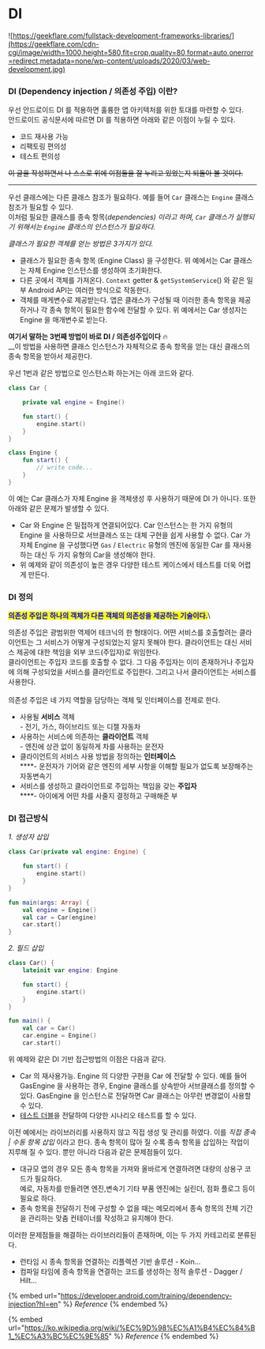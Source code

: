 # DI

![https://geekflare.com/fullstack-development-frameworks-libraries/](https://geekflare.com/cdn-cgi/image/width=1000,height=580,fit=crop,quality=80,format=auto,onerror=redirect,metadata=none/wp-content/uploads/2020/03/web-development.jpg)



### DI (Dependency injection / 의존성 주입) 이란?

우선 안드로이드 DI 를 적용하면 훌륭한 앱 아키텍처를 위한 토대를 마련할 수 있다.\
안드로이드 공식문서에 따르면 DI 를 적용하면 아래와 같은 이점이 누릴 수 있다.

* 코드 재사용 가능
* 리팩토링 편의성
* 테스트 편의성

~~이 글을 작성하면서 나 스스로 위에 이점들을 잘 누리고 있었는지 되돌아 볼 것이다.~~

****

우선 클래스에는 다른 클래스 참조가 필요하다. 예를 들어 `Car` 클래스는 `Engine` 클래스 참조가 필요할 수 있다.\
이처럼 필요한 클래스를 종속 항목(_dependencies) 이라고 하며, `Car` 클래스가 실행되기 위해서는 `Engine` 클래스의 인스턴스가 필요하다._

_클래스가 필요한 객체를 얻는 방법은 3가지가 있다._

* 클래스가 필요한 종속 항목 (Engine Class) 을 구성한다. 위 예에서는 Car 클래스는 자체 Engine 인스턴스를 생성하여 초기화한다.
* 다른 곳에서 객체를 가져온다. `Context` getter & `getSystemService`() 와 같은 일부 Android API는 여러한 방식으로 작동한다.
* 객체를 매게변수로 제공받는다. 앱은 클래스가 구성될 때 이러한 종속 항목을 제공하거나 각 종속 항목이 필요한 함수에 전달할 수 있다. 위 예에서는 Car 생성자는 Engine 을 매개변수로 받는다.

**여기서 말하는 3번째 방법이 바로 DI / 의존성주입이다** 🔥\
__이 방법을 사용하면 클래스 인스턴스가 자체적으로 종속 항목을 얻는 대신 클래스의 종속 항목을 받아서 제공한다.

우선 1번과 같은 방법으로 인스턴스화 하는거는 아래 코드와 같다.

```kotlin
class Car {

    private val engine = Engine()

    fun start() {
        engine.start()
    }
}

class Engine {
    fun start() {
        // write code...
    }
}
```

이 예는 Car 클래스가 자체 Engine 을 객체생성 후 사용하기 때문에 DI 가 아니다. 또한 아래와 같은 문제가 발생할 수 있다.

* Car 와 Engine 은 밀접하게 연결되어있다. Car 인스턴스는 한 가지 유형의 Engine 을 사용하므로 서브클래스 또는 대체 구현을 쉽게 사용할 수 없다. Car 가 자체 Engine 을 구성했다면 `Gas` / `Electric` 유형의 엔진에 동일한 Car 를 재사용하는 대신 두 가지 유형의 Car을 생성해야 한다.
* 위 예제와 같이 의존성이 높은 경우 다양한 테스트 케이스에서 테스트를 더욱 어렵게 만든다.

### &#x20;DI 정의

<mark style="color:blue;">**의존성 주입은 하나의 객체가 다른 객체의 의존성을 제공하는 기술이다.**</mark>\


의존성 주입은 광범위한 역제어 테크닉의 한 형태이다. 어떤 서비스를 호출할려는 클라이언트는 그 서비스가 어떻게 구성되었는지 알지 못해야 한다. 클라이언트는 대신 서비스 제공에 대한 책임을 외부 코드(주입자)로 위임한다.\
클라이언트는 주입자 코드를 호출할 수 없다. 그 다음 주입자는 이미 존재하거나 주입자에 의해 구성되었을 서비스를 클라인트로 주입한다. 그리고 나서 클라이언트는 서비스를 사용한다.\
\
의존성 주입은 네 가지 역할을 담당하는 객체 및 인터페이스를 전제로 한다.

* 사용될 **서비스** 객체\
  \- 전기, 가스, 하이브리드 또는 디젤 자동차
* 사용하는 서비스에 의존하는 **클라이언트** 객체\
  \- 엔진에 상관 없이 동일하게 차를 사용하는 운전자
* 클라이언트의 서비스 사용 방법을 정의하는 **인터페이스**\
  ****- 운전자가 기어와 같은 엔진의 세부 사항을 이해할 필요가 없도록 보장해주는 자동변속기
* 서비스를 생성하고 클라이언트로 주입하는 책임을 갖는 **주입자**\
  ****- 아이에게 어떤 차를 사줄지 결정하고 구매해준 부

### DI  접근방식

&#x20; _1. 생성자 삽입_

```kotlin
class Car(private val engine: Engine) {

    fun start() {
        engine.start()
    }
}

fun main(args: Array) {
    val engine = Engine()
    val car = Car(engine)
    car.start()
}  
```

&#x20; _2.   필드 삽입_

```kotlin
class Car() {
    lateinit var engine: Engine

    fun start() {
        engine.start()
    }
}

fun main() {
    val car = Car()
    car.engine = Engine()
    car.start()
```

위 예제와 같은 DI 기반 접근방법의 이점은 다음과 같다.

* Car 의 재사용가능. Engine 의 다양한 구현을 Car 에 전달할 수 있다. 예를 들어 GasEngine 을 사용하는 경우, Engine 클래스를 상속받아 서브클래스를 정의할 수 있다. GasEngine 을 인스턴스로 전달하면 Car 클래스는 아무런 변경없이 사용할 수 있다.
* [테스트 더블](https://en.wikipedia.org/wiki/Test\_double)을 전달하여 다양한 시나리오 테스트를 할 수 있다.



이전 예에서는 라이브러리를 사용하지 않고 직접 생성 및 관리를 하였다. 이를 _직접 종속 | 수동 항목 삽입_ 이라고 한다. 종속 항목이 많아 질 수록 종속 항목을 삽입하는 작업이 지루해 질 수 있다. 뿐만 아니라 다음과 같은 문제점들이 있다.

* 대규모 앱의 경우 모든 종속 항목을 가져와 올바르게 연결하려면 대량의 상용구 코드가 필요하다.\
  예로, 자동차를 만들려면 엔진,변속기 기타 부품 엔진에는 실린더, 점화 플로그 등이 필요로 하다.
* 종속 항목을 전달하기 전에 구성할 수 없을 때는 메모리에서 종속 항목의 전체 기간을 관리하는 맞춤 컨테이너를 작성하고 유지해야 한다.



이러한 문제점들을 해결하는 라이브러리들이 존재하며, 이는 두 가지 카테고리로 분류된다.

* 런타임 시 종속 항목을 연결하는 리플렉션 기반 솔루션 - Koin...
* 컴파일 타임에 종속 항목을 연결하는 코드를 생성하는 정적 솔루션 - Dagger / Hilt...



{% embed url="https://developer.android.com/training/dependency-injection?hl=en" %}
_Reference_
{% endembed %}

{% embed url="https://ko.wikipedia.org/wiki/%EC%9D%98%EC%A1%B4%EC%84%B1_%EC%A3%BC%EC%9E%85" %}
_Reference_
{% endembed %}
